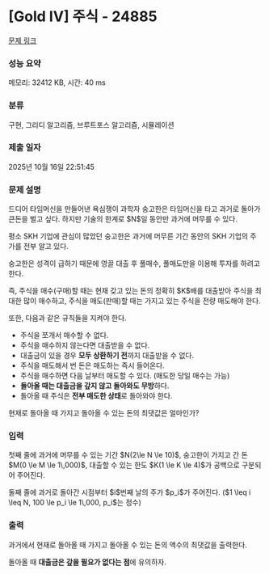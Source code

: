 # [Gold IV] 주식 - 24885 

[문제 링크](https://www.acmicpc.net/problem/24885) 

### 성능 요약

메모리: 32412 KB, 시간: 40 ms

### 분류

구현, 그리디 알고리즘, 브루트포스 알고리즘, 시뮬레이션

### 제출 일자

2025년 10월 16일 22:51:45

### 문제 설명

<p>드디어 타임머신을 만들어낸 욕심쟁이 과학자 숭고한은 타임머신을 타고 과거로 돌아가 큰돈을 벌고 싶다. 하지만 기술의 한계로 $N$일 동안만 과거에 머무를 수 있다. </p>

<p>평소 SKH 기업에 관심이 많았던 숭고한은 과거에 머무른 기간 동안의 SKH 기업의 주가를 전부 알고 있다.</p>

<p>숭고한은 성격이 급하기 때문에 영끌 대출 후 풀매수, 풀매도만을 이용해 투자를 하려고 한다.</p>

<p>즉, 주식을 매수(구매)할 때는 현재 갖고 있는 돈의 정확히 $K$배를 대출받아 주식을 최대한 많이 매수하고, 주식을 매도(판매)할 때는 가지고 있는 주식을 전량 매도해야 한다.</p>

<p>또한, 다음과 같은 규칙들을 지켜야 한다.</p>

<ul>
	<li>주식을 쪼개서 매수할 수 없다. </li>
	<li>주식을 매수하지 않는다면 대출받을 수 없다.</li>
	<li>대출금이 있을 경우 <strong>모두 상환하기 전</strong>까지 대출받을 수 없다.</li>
	<li>주식을 매도해서 번 돈은 매도하는 즉시 들어온다.</li>
	<li>주식을 매수하면 다음 날부터 매도할 수 있다. (매도한 당일 매수는 가능)</li>
	<li><strong>돌아올 때는 대출금을 갚지 않고 돌아와도 무방</strong>하다.</li>
	<li>돌아올 때 주식은 <strong>전부 매도한 상태</strong>로 돌아와야 한다.</li>
</ul>

<p>현재로 돌아올 때 가지고 돌아올 수 있는 돈의 최댓값은 얼마인가?</p>

### 입력 

 <p>첫째 줄에 과거에 머무를 수 있는 기간 $N(2\le N \le 10)$, 숭고한이 가지고 간 돈 $M(0 \le M \le 1\,000)$, 대출할 수 있는 한도 $K(1 \le K \le 4)$가 공백으로 구분되어 주어진다.</p>

<p>둘째 줄에 과거로 돌아간 시점부터 $i$번째 날의 주가 $p_i$가 주어진다. ($1 \leq i \leq N, 100 \le p_i \le 1\,000, p_i$는 정수)</p>

### 출력 

 <p>과거에서 현재로 돌아올 때 가지고 돌아올 수 있는 돈의 액수의 최댓값을 출력한다.</p>

<p>돌아올 때 <strong>대출금은 갚을 필요가 없다는 점</strong>에 유의하자.</p>

